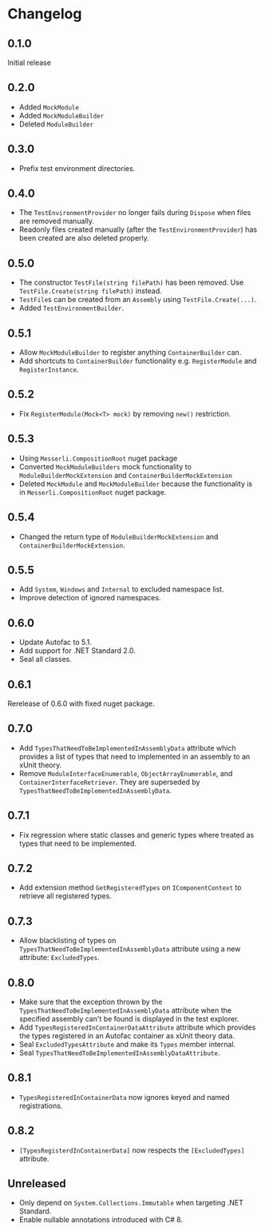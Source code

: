 # Changelog

## 0.1.0
Initial release

## 0.2.0
- Added `MockModule`
- Added `MockModuleBuilder`
- Deleted `ModuleBuilder`

## 0.3.0
- Prefix test environment directories.

## 0.4.0
- The `TestEnvironmentProvider` no longer fails during `Dispose` when files are removed manually.
- Readonly files created manually (after the `TestEnvironmentProvider`) has been created are also deleted properly.

## 0.5.0
- The constructor `TestFile(string filePath)` has been removed. Use `TestFile.Create(string filePath)` instead.
- `TestFile`s can be created from an `Assembly` using `TestFile.Create(...)`.
- Added `TestEnvironmentBuilder`.

## 0.5.1
- Allow `MockModuleBuilder` to register anything `ContainerBuilder` can.
- Add shortcuts to `ContainerBuilder` functionality e.g. `RegisterModule` and `RegisterInstance`.

## 0.5.2
- Fix `RegisterModule(Mock<T> mock)` by removing `new()` restriction.

## 0.5.3
- Using `Messerli.CompositionRoot` nuget package
- Converted `MockModuleBuilders` mock functionality to `ModuleBuilderMockExtension` and `ContainerBuilderMockExtension`
- Deleted `MockModule` and `MockModuleBuilder` because the functionality is in `Messerli.CompositionRoot` nuget package.

## 0.5.4
- Changed the return type of `ModuleBuilderMockExtension` and `ContainerBuilderMockExtension`.

## 0.5.5
- Add `System`, `Windows` and `Internal` to excluded namespace list.
- Improve detection of ignored namespaces.

## 0.6.0
- Update Autofac to 5.1.
- Add support for .NET Standard 2.0.
- Seal all classes.

## 0.6.1
Rerelease of 0.6.0 with fixed nuget package.

## 0.7.0
- Add `TypesThatNeedToBeImplementedInAssemblyData` attribute which provides a list of types
  that need to implemented in an assembly to an xUnit theory.
- Remove `ModuleInterfaceEnumerable`, `ObjectArrayEnumerable`, and `ContainerInterfaceRetriever`.
  They are superseded by `TypesThatNeedToBeImplementedInAssemblyData`.

## 0.7.1
- Fix regression where static classes and generic types where treated as types that need to be implemented.

## 0.7.2
- Add extension method `GetRegisteredTypes` on `IComponentContext` to retrieve all registered types.

## 0.7.3
- Allow blacklisting of types on `TypesThatNeedToBeImplementedInAssemblyData` attribute using a new attribute: `ExcludedTypes`.

## 0.8.0
- Make sure that the exception thrown by the `TypesThatNeedToBeImplementedInAssemblyData` attribute
  when the specified assembly can't be found is displayed in the test explorer.
- Add `TypesRegisteredInContainerDataAttribute` attribute which provides the types
  registered in an Autofac container as xUnit theory data.
- Seal `ExcludedTypesAttribute` and make its `Types` member internal.
- Seal `TypesThatNeedToBeImplementedInAssemblyDataAttribute`.

## 0.8.1
- `TypesRegisteredInContainerData` now ignores keyed and named registrations.

## 0.8.2
- `[TypesRegisterdInContainerData]` now respects the `[ExcludedTypes]` attribute.

## Unreleased
* Only depend on `System.Collections.Immutable` when targeting .NET Standard.
* Enable nullable annotations introduced with C# 8.
